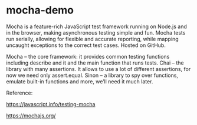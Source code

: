 # mocha-demo

Mocha is a feature-rich JavaScript test framework running on Node.js and in the browser, making asynchronous testing simple and fun. 
Mocha tests run serially, allowing for flexible and accurate reporting, while mapping uncaught exceptions to the correct test cases. 
Hosted on GitHub.

Mocha – the core framework: it provides common testing functions including describe and it and the main function that runs tests.
Chai – the library with many assertions. It allows to use a lot of different assertions, for now we need only assert.equal.
Sinon – a library to spy over functions, emulate built-in functions and more, we’ll need it much later.

Reference:

https://javascript.info/testing-mocha

https://mochajs.org/
